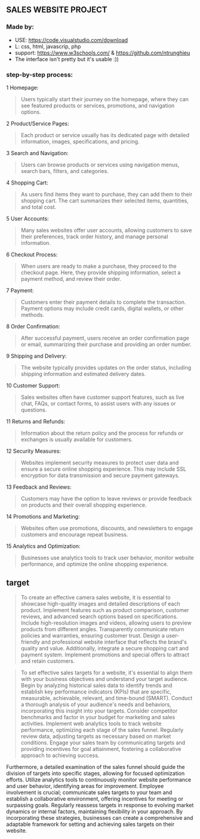 ## SALES WEBSITE PROJECT
### Made by:
- USE: https://code.visualstudio.com/download
- L: css, html, javascrip, php
- support: https://www.w3schools.com/ & https://github.com/ntrunghieu
- The interface isn't pretty but it's usable :))
### step-by-step process:
1 Homepage:
> Users typically start their journey on the homepage, where they can see featured products or services, promotions, and navigation options.
    
2 Product/Service Pages:
> Each product or service usually has its dedicated page with detailed information, images, specifications, and pricing.

3 Search and Navigation:
> Users can browse products or services using navigation menus, search bars, filters, and categories.

4 Shopping Cart:
> As users find items they want to purchase, they can add them to their shopping cart. The cart summarizes their selected items, quantities, and total cost.

5 User Accounts:
> Many sales websites offer user accounts, allowing customers to save their preferences, track order history, and manage personal information.

6 Checkout Process:
> When users are ready to make a purchase, they proceed to the checkout page. Here, they provide shipping information, select a payment method, and review their order.

7 Payment:
> Customers enter their payment details to complete the transaction. Payment options may include credit cards, digital wallets, or other methods.

8 Order Confirmation:
> After successful payment, users receive an order confirmation page or email, summarizing their purchase and providing an order number.

9 Shipping and Delivery:
> The website typically provides updates on the order status, including shipping information and estimated delivery dates.

10 Customer Support:
> Sales websites often have customer support features, such as live chat, FAQs, or contact forms, to assist users with any issues or questions.

11 Returns and Refunds:
> Information about the return policy and the process for refunds or exchanges is usually available for customers.

12 Security Measures:
> Websites implement security measures to protect user data and ensure a secure online shopping experience. This may include SSL encryption for data transmission and secure payment gateways.

13 Feedback and Reviews:
> Customers may have the option to leave reviews or provide feedback on products and their overall shopping experience.

14 Promotions and Marketing:
> Websites often use promotions, discounts, and newsletters to engage customers and encourage repeat business.

15 Analytics and Optimization:
> Businesses use analytics tools to track user behavior, monitor website performance, and optimize the online shopping experience.

## target
> To create an effective camera sales website, it is essential to showcase high-quality images and detailed descriptions of each product. Implement features such as product comparison, customer reviews, and advanced search options based on specifications. Include high-resolution images and videos, allowing users to preview products from different angles. Transparently communicate return policies and warranties, ensuring customer trust. Design a user-friendly and professional website interface that reflects the brand's quality and value. Additionally, integrate a secure shopping cart and payment system. Implement promotions and special offers to attract and retain customers.

> To set effective sales targets for a website, it's essential to align them with your business objectives and understand your target audience. Begin by analyzing historical sales data to identify trends and establish key performance indicators (KPIs) that are specific, measurable, achievable, relevant, and time-bound (SMART). Conduct a thorough analysis of your audience's needs and behaviors, incorporating this insight into your targets. Consider competitor benchmarks and factor in your budget for marketing and sales activities. Implement web analytics tools to track website performance, optimizing each stage of the sales funnel. Regularly review data, adjusting targets as necessary based on market conditions. Engage your sales team by communicating targets and providing incentives for goal attainment, fostering a collaborative approach to achieving success.

> 
Furthermore, a detailed examination of the sales funnel should guide the division of targets into specific stages, allowing for focused optimization efforts. Utilize analytics tools to continuously monitor website performance and user behavior, identifying areas for improvement. Employee involvement is crucial; communicate sales targets to your team and establish a collaborative environment, offering incentives for meeting or surpassing goals. Regularly reassess targets in response to evolving market dynamics or internal factors, maintaining flexibility in your approach. By incorporating these strategies, businesses can create a comprehensive and adaptable framework for setting and achieving sales targets on their website.
